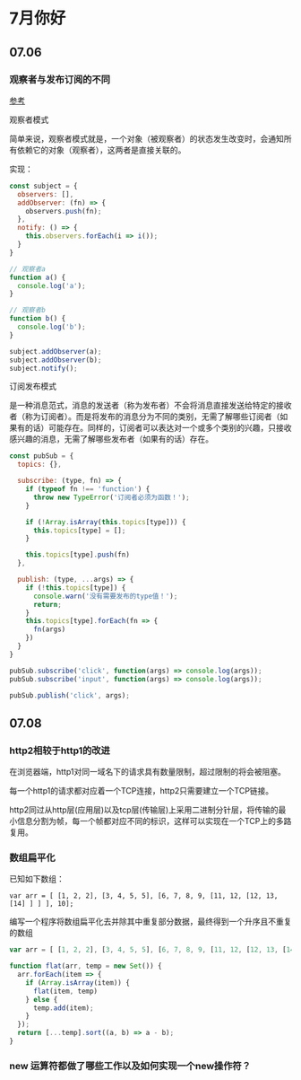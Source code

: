 # 7月你好

## 07.06

### 观察者与发布订阅的不同

[参考](https://juejin.im/post/5cd81a20e51d453b4558d858)

观察者模式

简单来说，观察者模式就是，一个对象（被观察者）的状态发生改变时，会通知所有依赖它的对象（观察者），这两者是直接关联的。

实现：

```javascript
const subject = {
  observers: [],
  addObserver: (fn) => {
    observers.push(fn);
  },
  notify: () => {
    this.observers.forEach(i => i());
  }
}

// 观察者a
function a() {
  console.log('a');
}

// 观察者b
function b() {
  console.log('b');
}

subject.addObserver(a);
subject.addObserver(b);
subject.notify();
```

订阅发布模式

是一种消息范式，消息的发送者（称为发布者）不会将消息直接发送给特定的接收者（称为订阅者）。而是将发布的消息分为不同的类别，无需了解哪些订阅者（如果有的话）可能存在。同样的，订阅者可以表达对一个或多个类别的兴趣，只接收感兴趣的消息，无需了解哪些发布者（如果有的话）存在。

```javascript
const pubSub = {
  topics: {},

  subscribe: (type, fn) => {
    if (typeof fn !== 'function') {
      throw new TypeError('订阅者必须为函数！');
    }

    if (!Array.isArray(this.topics[type])) {
      this.topics[type] = [];
    }

    this.topics[type].push(fn)
  },

  publish: (type, ...args) => {
    if (!this.topics[type]) {
      console.warn('没有需要发布的type值！');
      return;
    }
    this.topics[type].forEach(fn => {
      fn(args)
    })
  }
}

pubSub.subscribe('click', function(args) => console.log(args));
pubSub.subscribe('input', function(args) => console.log(args));

pubSub.publish('click', args);
```

## 07.08

### http2相较于http1的改进

在浏览器端，http1对同一域名下的请求具有数量限制，超过限制的将会被阻塞。

每一个http1的请求都对应着一个TCP连接，http2只需要建立一个TCP链接。

http2同过从http层(应用层)以及tcp层(传输层)上采用二进制分针层，将传输的最小信息分割为帧，每一个帧都对应不同的标识，这样可以实现在一个TCP上的多路复用。

### 数组扁平化

已知如下数组：

`var arr = [ [1, 2, 2], [3, 4, 5, 5], [6, 7, 8, 9, [11, 12, [12, 13, [14] ] ] ], 10];`

编写一个程序将数组扁平化去并除其中重复部分数据，最终得到一个升序且不重复的数组

```javascript
var arr = [ [1, 2, 2], [3, 4, 5, 5], [6, 7, 8, 9, [11, 12, [12, 13, [14] ] ] ], 10];

function flat(arr, temp = new Set()) {
  arr.forEach(item => {
    if (Array.isArray(item)) {
      flat(item, temp)
    } else {
      temp.add(item);
    }
  });
  return [...temp].sort((a, b) => a - b);
}
```

### new 运算符都做了哪些工作以及如何实现一个new操作符？



